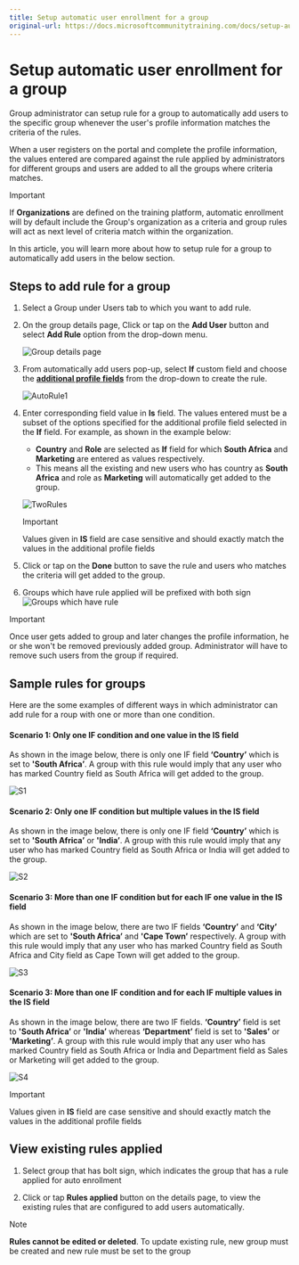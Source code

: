 ```yaml
---
title: Setup automatic user enrollment for a group
original-url: https://docs.microsoftcommunitytraining.com/docs/setup-automatic-user-enrollment-for-a-group-1
---
```


# Setup automatic user enrollment for a group

Group administrator can setup rule for a group to automatically add users to the specific group whenever the user's profile information matches the criteria of the rules.  

When a user registers on the portal and complete the profile information, the values entered are compared against the rule applied by administrators for different groups and users are added to all the groups where criteria matches.

> [!IMPORTANT]
> If **Organizations** are defined on the training platform, automatic enrollment will by default include the Group's organization as a criteria and group rules will act as next level of criteria match within the organization.

In this article, you will learn more about how to setup rule for a group to  automatically add users in the below section.

## Steps to add rule for a group

1. Select a Group under Users tab to which you want to add rule.

2. On the group details page, Click or tap on the **Add User** button and select **Add Rule** option from the drop-down menu.

    ![Group details page](../../media/image%2860%29.png)

3. From automatically add users pop-up, select **If** custom field and choose the [**additional profile fields**](../../settings/4_add-additional-profile-fields-for-user-information) from the drop-down to create the rule.

    ![AutoRule1](../../media/AutoRule1.JPG)

4. Enter corresponding field value in **Is** field. The values entered must be a subset of the options specified for the additional profile field selected in the **If** field. For example, as shown in the example below:
    - **Country** and **Role** are selected as **If** field for which **South Africa** and **Marketing** are entered as values respectively. 
    - This means all the existing and new users who has country as **South Africa** and role as **Marketing** will automatically get added to the group.

    ![TwoRules](../../media/TwoRules.JPG)

    > [!IMPORTANT]
    > Values given in **IS** field are case sensitive and should exactly match the values in the additional profile fields

5. Click or tap on the **Done** button to save the rule and users who matches the criteria will get added to the group.

6. Groups which have rule applied will be prefixed with both sign ![Groups which have rule](../../media/image%2861%29.png)

> [!IMPORTANT]
> Once user gets added to group and later changes the profile information, he or she won't be removed previously added group. Administrator will have to remove such users from the group if required.

## Sample rules for groups

Here are the some examples of different ways in which administrator can add rule for a roup with one or more than one condition.

#### Scenario 1: Only one IF condition and one value in the IS field

As shown in the image below,  there is only one IF field **‘Country’** which is set to **'South Africa’**. A group with this rule would imply that any user who has marked Country field as South Africa will get added to the group.

![S1](../../media/S1.JPG)

#### Scenario 2: Only one IF condition but multiple values in the IS field

As shown in the image below,  there is only one IF field **‘Country’** which is set to **'South Africa’** or **'India’**. A group with this rule would imply that any user who has marked Country field as South Africa or India will get added to the group.

![S2](../../media/S2.JPG)

#### Scenario 3: More than one IF condition but for each IF one value in the IS field 
As shown in the image below,  there are two IF fields **‘Country’** and **‘City’** which are set to **'South Africa’** and **'Cape Town’** respectively. A group with this rule would imply that any user who has marked Country field as South Africa and City field as Cape Town will get added to the group.

![S3](../../media/S3.JPG)

#### Scenario 3: More than one IF condition and for each IF multiple values in the IS field

As shown in the image below,  there are two IF fields.  **‘Country’** field is set to **'South Africa’** or **'India’** whereas **‘Department’** field is set to **'Sales’** or **'Marketing’**. A group with this rule would imply that any user who has marked Country field as South Africa or India and Department field as Sales or Marketing will get added to the group.

![S4](../../media/S4.JPG)

> [!IMPORTANT]
> Values given in **IS** field are case sensitive and should exactly match the values in the additional profile fields

## View existing rules applied

1. Select group that has bolt sign, which indicates the group that has a rule applied for auto enrollment

2. Click or tap **Rules applied** button on the details page, to view the existing rules that are configured to add users automatically.

> [!NOTE]
> **Rules cannot be edited or deleted**. To update existing rule, new group must be created and new rule must be set to the group